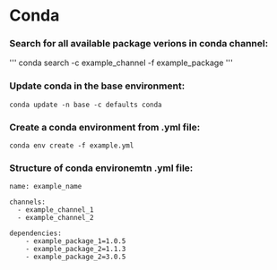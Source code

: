 # Conda
### Search for all available package verions in conda channel:
'''
    conda search -c example_channel -f example_package
'''    
### Update conda in the base environment:
    conda update -n base -c defaults conda

### Create a conda environment from .yml file:
    conda env create -f example.yml
    
### Structure of conda environemtn .yml file:
    name: example_name

    channels:
      - example_channel_1
      - example_channel_2

    dependencies:
        - example_package_1=1.0.5
        - example_package_2=1.1.3
        - example_package_2=3.0.5
